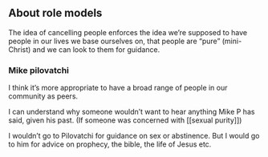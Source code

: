 ## About role models
The idea of cancelling people enforces the idea we’re supposed to have people in our lives we base ourselves on, that people are “pure” (mini-Christ) and we can look to them for guidance.

### Mike pilovatchi

I think it’s more appropriate to have a broad range of people in our community as peers.

I can understand why someone wouldn’t want to hear anything Mike P has said, given his past. (If someone was concerned with [[sexual purity]])

I wouldn’t go to Pilovatchi for guidance on sex or abstinence. But I would go to him for advice on prophecy, the bible, the life of Jesus etc.